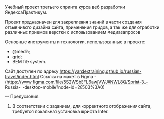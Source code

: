 Учебный проект третьего спринта курса веб разработки ЯндексаПрактикум.

Проект предназначен для закрепления знаний в части создания отзывчивого дизайна сайта, применения гридов, а так же для отработки различных приемов верстки с использованием медиазапросов

Основные инструменты и технологии, использованные в проекте:
- @media;
- grid;
- BEM file system.

Сайт доступен по адресу https://yandextraining.github.io/russian-travel/index.html
Ссылка на макет в Figma - (https://www.figma.com/file/5S2WSbEFL6awjVWJ0NWL8Q/Sprint-3_-Russia-_-desktop-mobile?node-id=28503%3A0)

--
Предусловия:
1) В соответствии с заданием, для корректного отображения сайта, требуется локальная установка шрифта Inter.


